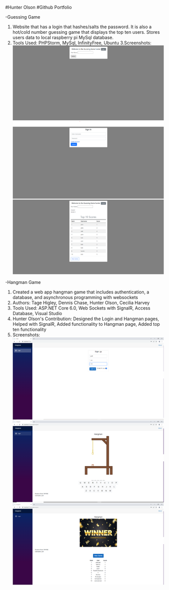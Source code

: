 <!-- ## Welcome to GitHub Pages

You can use the [editor on GitHub](https://github.com/16holson/16holson.github.io/edit/main/index.md) to maintain and preview the content for your website in Markdown files.

Whenever you commit to this repository, GitHub Pages will run [Jekyll](https://jekyllrb.com/) to rebuild the pages in your site, from the content in your Markdown files.

### Markdown

Markdown is a lightweight and easy-to-use syntax for styling your writing. It includes conventions for

```markdown
Syntax highlighted code block

# Header 1
## Header 2
### Header 3

- Bulleted
- List

1. Numbered
2. List

**Bold** and _Italic_ and `Code` text

[Link](url) and ![Image](src)
```

For more details see [Basic writing and formatting syntax](https://docs.github.com/en/github/writing-on-github/getting-started-with-writing-and-formatting-on-github/basic-writing-and-formatting-syntax).

### Jekyll Themes

Your Pages site will use the layout and styles from the Jekyll theme you have selected in your [repository settings](https://github.com/16holson/16holson.github.io/settings/pages). The name of this theme is saved in the Jekyll `_config.yml` configuration file.

### Support or Contact

Having trouble with Pages? Check out our [documentation](https://docs.github.com/categories/github-pages-basics/) or [contact support](https://support.github.com/contact) and we’ll help you sort it out. -->

#Hunter Olson
#Github Portfolio

-Guessing Game
1. Website that has a login that hashes/salts the password. It is also a hot/cold number guessing game that displays the top ten users. Stores users data to local raspberry pi MySql database.
2. Tools Used: PHPStorm, MySql, InfinityFree, Ubuntu
3.Screenshots:
![Image](images/guessinggameone.png)
![Image](images/guessinggametwo.png)
![Image](images/guessinggamethree.png)

-Hangman Game
1. Created a web app hangman game that includes authentication, a database, and asynchronous programming with websockets
2. Authors: Tage Higley, Dennis Chase, Hunter Olson, Cecilia Harvey
3. Tools Used: ASP.NET Core 6.0, Web Sockets with SignalR, Access Database, Visual Studio
4. Hunter Olson's Contribution: Designed the Login and Hangman pages, Helped with SignalR, Added functionality to Hangman page, Added top ten functionality
5. Screenshots:
![Image](images/hangmanone.png)
![Image](images/hangmantwo.png)
![Image](images/hangmanthree.png)
